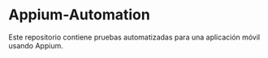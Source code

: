 # Appium-Automation
Este repositorio contiene pruebas automatizadas para una aplicación móvil usando Appium.

